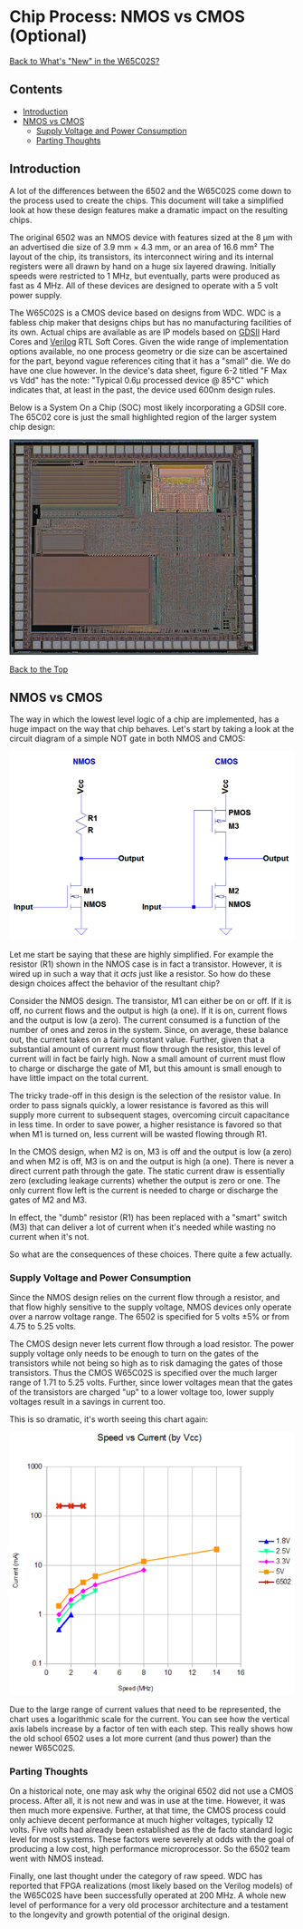 # Chip Process: NMOS vs CMOS (Optional)

[Back to What's "New" in the W65C02S?](./new.md)

## Contents

* [Introduction](#introduction)
* [NMOS vs CMOS](#nmos-vs-cmos)
   * [Supply Voltage and Power Consumption](#supply-voltage-and-power-consumption)
   * [Parting Thoughts](#parting-thoughts)

## Introduction

A lot of the differences between the 6502 and the W65C02S come down to the
process used to create the chips. This document will take a simplified look
at how these design features make a dramatic impact on the resulting chips.

The original 6502 was an NMOS device with features sized at the 8 &mu;m with
an advertised die size of 3.9 mm &times; 4.3 mm, or an area of 16.6 mm&sup2;
The layout of the chip, its transistors, its interconnect wiring and its
internal registers were all drawn by hand on a huge six layered drawing.
Initially speeds were restricted to 1 MHz, but eventually, parts were
produced as fast as 4 MHz. All of these devices are designed to operate
with a 5 volt power supply.

The W65C02S is a CMOS device based on designs from WDC. WDC is a fabless
chip maker that designs chips but has no manufacturing facilities of its
own. Actual chips are available as are IP models based on
[GDSII](https://en.wikipedia.org/wiki/GDSII)
Hard Cores and
[Verilog](https://en.wikipedia.org/wiki/Verilog)
RTL Soft Cores. Given the wide range of implementation options available, no
one process geometry or die size can be ascertained for the part, beyond
vague references citing that it has a "small" die. We do have one clue however.
In the device's data sheet, figure 6-2 titled "F Max vs Vdd" has the note:
"Typical 0.6&mu; processed device @ 85&deg;C" which indicates that, at least
in the past, the device used 600nm design rules.

Below is a System On a Chip (SOC) most likely incorporating a GDSII core. The
65C02 core is just the small highlighted region of the larger system chip
design:

![65C02 SOC](../images/65c02_in_a_SOC.png)

[Back to the Top](#chip-process-nmos-vs-cmos-optional)

## NMOS vs CMOS

The way in which the lowest level logic of a chip are implemented, has a huge
impact on the way that chip behaves. Let's start by taking a look at the
circuit diagram of a simple NOT gate in both NMOS and CMOS:

![NMOS vs CMOS](../images/NvsC.png)

Let me start be saying that these are highly simplified. For example the
resistor (R1) shown in the NMOS case is in fact a transistor. However, it is
wired up in such a way that it _acts_ just like a resistor. So how do these
design choices affect the behavior of the resultant chip?

Consider the NMOS design. The transistor, M1 can either be on or off. If it
is off, no current flows and the output is high (a one). If it is on, current
flows and the output is low (a zero). The current consumed is a function of
the number of ones and zeros in the system. Since, on average, these balance
out, the current takes on a fairly constant value. Further, given that a
substantial amount of current must flow through the resistor, this level of
current will in fact be fairly high. Now a small amount of current must flow
to charge or discharge the gate of M1, but this amount is small enough to
have little impact on the total current.

The tricky trade-off in this design is the selection of the resistor value.
In order to pass signals quickly, a lower resistance is favored as this will
supply more current to subsequent stages, overcoming circuit capacitance in
less time. In order to save power, a higher resistance is favored so that
when M1 is turned on, less current will be wasted flowing through R1.

In the CMOS design, when M2 is on, M3 is off and the output is low (a zero)
and when M2 is off, M3 is on and the output is high (a one). There is never
a direct current path through the gate. The static current draw is essentially
zero (excluding leakage currents) whether the output is zero or one. The only
current flow left is the current is needed to charge or discharge the gates
of M2 and M3.

In effect, the "dumb" resistor (R1) has been replaced with a "smart" switch
(M3) that can deliver a lot of current when it's needed while wasting no
current when it's not.

So what are the consequences of these choices. There quite a few actually.

### Supply Voltage and Power Consumption

Since the NMOS design relies on the current flow through a resistor, and that
flow highly sensitive to the supply voltage, NMOS devices only operate over
a narrow voltage range. The 6502 is specified for 5 volts &plusmn;5% or from
4.75 to 5.25 volts.

The CMOS design never lets current flow through a load resistor. The power
supply voltage only needs to be enough to turn on the gates of the
transistors while not being so high as to risk damaging the gates of those
transistors. Thus the CMOS W65C02S is specified over the much larger range
of 1.71 to 5.25 volts. Further, since lower voltages mean that the gates
of the transistors are charged "up" to a lower voltage too, lower supply
voltages result in a savings in current too.

This is so dramatic, it's worth seeing this chart again:

![Current vs Speed by Voltage](../images/CurrentvSpeed.png)

Due to the large range of current values that need to be represented, the
chart uses a logarithmic scale for the current. You can see how the vertical
axis labels increase by a factor of ten with each step. This really shows how
the old school 6502 uses a lot more current (and thus power) than the newer
W65C02S.

### Parting Thoughts

On a historical note, one may ask why the original 6502 did not use a CMOS
process. After all, it is not new and was in use at the time. However, it was
then much more expensive. Further, at that time, the CMOS process could only
achieve decent performance at much higher voltages, typically 12 volts. Five
volts had already been established as the de facto standard logic level for
most systems. These factors were severely at odds with the goal of producing
a low cost, high performance microprocessor. So the 6502 team went with NMOS
instead.

Finally, one last thought under the category of raw speed. WDC has reported
that FPGA realizations (most likely based on the Verilog models) of the
W65C02S have been successfully operated at 200 MHz. A whole new level of
performance for a very old processor architecture and a testament to the
longevity and growth potential of the original design.
